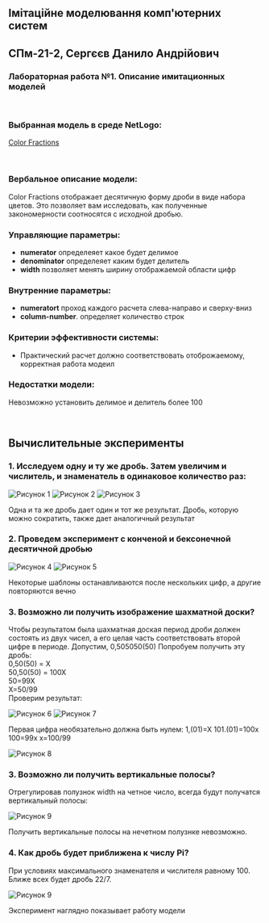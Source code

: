 ## Імітаційне моделювання комп'ютерних систем
## СПм-21-2, **Сергєєв Данило Андрійович**
### Лабораторная работа №**1**. Описание имитационных моделей

<br>

### Выбранная модель в среде NetLogo:
[Color Fractions](http://www.netlogoweb.org/launch#http://www.netlogoweb.org/assets/modelslib/Sample%20Models/Mathematics/Color%20Fractions.nlogo)

<br>

### Вербальное описание модели:
Color Fractions отображает десятичную форму дроби в виде набора цветов. Это позволяет вам исследовать, как полученные закономерности соотносятся с исходной дробью.

### Управляющие параметры:
- **numerator** определеяет какое будет делимое
- **denominator**  определеяет каким будет делитель
- **width** позволяет менять ширину отображаемой области цифр

### Внутренние параметры:
- **numeratort** проход каждого расчета слева-направо и сверху-вниз
- **column-number**. определяет количество строк

### Критерии эффективности системы:
- Практический расчет должно соответствовать отоброжаемому, корректная работа модеил 

### Недостатки модели:
Невозможно установить делимое и делитель более 100 

<br>

## Вычислительные эксперименты

### 1. Исследуем одну и ту же дробь. Затем увеличим и числитель, и знаменатель в одинаковое количество раз:

![Рисунок 1](рис1.png)
![Рисунок 2](рис2.png)
![Рисунок 3](рис3.png)

Одна и та же дробь дает один и тот же результат. Дробь, которую можно сократить, также дает аналогичный результат

### 2. Проведем эксперимент с конченой и бексонечной десятичной дробью
![Рисунок 4](рис4.png)
![Рисунок 5](рис5.png)

Некоторые шаблоны останавливаются после нескольких цифр, а другие повторяются вечно

### 3. Возможно ли получить изображение шахматной доски?

Чтобы результатом была шахматная доская период дроби должен состоять из двух чисел, а его целая часть соответствовать второй цифре в периоде.
Допустим, 0,505050(50)
Попробуем получить эту дробь:
<br>0,50(50) = Х
<br>50,50(50) = 100Х
<br>50=99Х
<br>Х=50/99
<br>Проверим результат:

![Рисунок 6](рис6.png)
![Рисунок 7](рис7.png)

Первая цифра необязательно должна быть нулем:
1,(01)=Х
101.(01)=100х
100=99х
х=100/99

![Рисунок 8](рис8.png)

### 3. Возможно ли получить вертикальные полосы?
Отрегулировав полузнок width на четное число, всегда будут получатся вертикальный полосы: 

![Рисунок 9](рис9.png)

Получить вертикальные полосы на нечетном полузнке невозможно.

### 4. Как дробь будет приближена к числу Pi?
При условиях максимального знаменателя и числителя равному 100. Ближе всех будет дробь 22/7.

![Рисунок 9](рис10.png)


Эксперимент наглядно показывает работу модели
